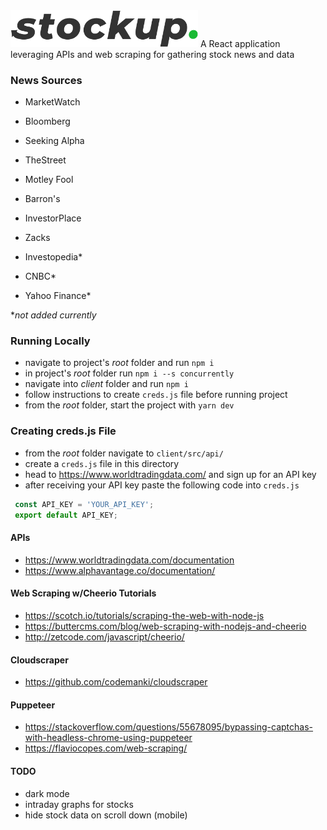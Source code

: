 <!-- ![alt text](./client/src/assets/StockupLogo.png "Stockup") -->
<img src="./client/src/assets/StockupLogo.png" width="300">
A React application leveraging APIs and web scraping for gathering stock news and data

### News Sources
- MarketWatch
- Bloomberg
- Seeking Alpha
- TheStreet
- Motley Fool
- Barron's
- InvestorPlace
- Zacks

- Investopedia*
- CNBC*
- Yahoo Finance*

**not added currently*

### Running Locally 
- navigate to project's *root* folder and run ```npm i```
- in project's *root* folder run ```npm i --s concurrently```
- navigate into *client* folder and run ```npm i```
- follow instructions to create ```creds.js``` file before running project
- from the *root* folder, start the project with ```yarn dev```

### Creating creds.js File
- from the *root* folder navigate to `client/src/api/`
- create a `creds.js` file in this directory
- head to https://www.worldtradingdata.com/ and sign up for an API key
- after receiving your API key paste the following code into `creds.js`
```javascript
 const API_KEY = 'YOUR_API_KEY';	
 export default API_KEY; 
```

#### APIs
- https://www.worldtradingdata.com/documentation
- https://www.alphavantage.co/documentation/

#### Web Scraping w/Cheerio Tutorials
- https://scotch.io/tutorials/scraping-the-web-with-node-js
- https://buttercms.com/blog/web-scraping-with-nodejs-and-cheerio
- http://zetcode.com/javascript/cheerio/

#### Cloudscraper
- https://github.com/codemanki/cloudscraper

#### Puppeteer 
- https://stackoverflow.com/questions/55678095/bypassing-captchas-with-headless-chrome-using-puppeteer
- https://flaviocopes.com/web-scraping/

#### TODO
- dark mode
- intraday graphs for stocks
- hide stock data on scroll down (mobile)
